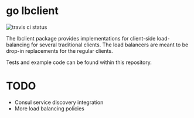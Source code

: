 # go lbclient

![travis ci status](https://travis-ci.org/cloudtrust/lbclient.svg?branch=master)

The lbclient package provides implementations for client-side load-balancing for several traditional clients.
The load balancers are meant to be drop-in replacements for the regular clients.

Tests and example code can be found within this repository.

# TODO 

* Consul service discovery integration
* More load balancing policies
